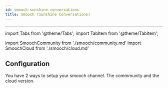 ```yaml
---
id: smooch-sunshine-conversations
title: Smooch (Sunshine Conversations)
---
```


---

import Tabs from '@theme/Tabs';
import TabItem from '@theme/TabItem';

import SmoochCommunity from './smooch/community.md'
import SmoochCloud from './smooch/cloud.md'

## Configuration

You have 2 ways to setup your smooch channel. The commmunity and the cloud version.

  <Tabs>
  <TabItem value="community" label="Community" default>
  <SmoochCommunity/>
  </TabItem>
  <TabItem value="cloud" label="Cloud">
  <SmoochCloud/>
  </TabItem>
  </Tabs>
